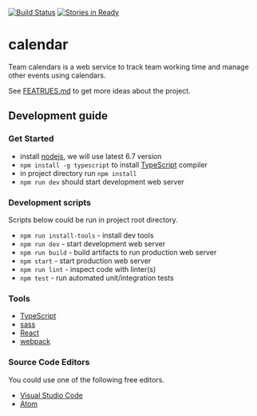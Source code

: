 [![Build Status](https://travis-ci.org/edu-xored/calendar.svg?branch=master)](https://travis-ci.org/edu-xored/calendar)
[![Stories in Ready](https://badge.waffle.io/edu-xored/calendar.svg?label=ready&title=Ready)](http://waffle.io/edu-xored/calendar)

# calendar
Team calendars is a web service to track team working time and manage other events using calendars.

See [FEATRUES.md](FEATRUES.md) to get more ideas about the project.

## Development guide

### Get Started

* install [nodejs](https://nodejs.org/en/), we will use latest 6.7 version
* `npm install -g typescript` to install [TypeScript](https://www.typescriptlang.org/) compiler   
* in project directory run `npm install`
* `npm run dev` should start development web server

### Development scripts

Scripts below could be run in project root directory.

* `npm run install-tools` - install dev tools
* `npm run dev` - start development web server
* `npm run build` - build artifacts to run production web server
* `npm start` - start production web server
* `npm run lint` - inspect code with linter(s)
* `npm test` - run automated unit/integration tests

### Tools

* [TypeScript](https://www.typescriptlang.org/)
* [sass](http://sass-lang.com/)
* [React](https://facebook.github.io/react/)
* [webpack](https://webpack.github.io/)

### Source Code Editors

You could use one of the following free editors. 

* [Visual Studio Code](https://code.visualstudio.com)
* [Atom](https://atom.io/)
